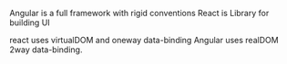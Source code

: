 Angular is a full framework with rigid conventions
React is Library for building UI

react uses virtualDOM and oneway data-binding
Angular uses realDOM 2way data-binding.